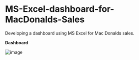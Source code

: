 # MS-Excel-dashboard-for-MacDonalds-Sales

Developing a dashboard using MS Excel for Mac Donalds sales.

**Dashboard**


![image](https://github.com/Sudhish21/MS-Excel-dashboard-for-MacDonalds-Sales/assets/43086002/af24b9f6-72f0-4ffb-874b-ddcab7645968)
